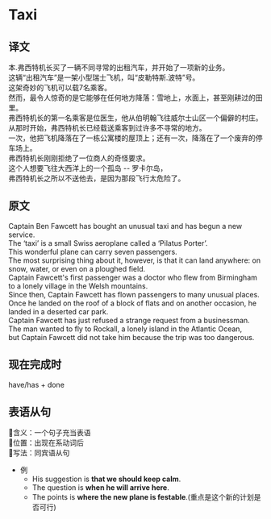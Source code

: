 # Taxi

## 译文

本.弗西特机长买了一辆不同寻常的出租汽车，并开始了一项新的业务。  
这辆“出租汽车”是一架小型瑞士飞机，叫“皮勒特斯.波特”号。  
这架奇妙的飞机可以载7名乘客。  
然而，最令人惊奇的是它能够在任何地方降落：雪地上，水面上，甚至刚耕过的田里。  
弗西特机长的第一名乘客是位医生，他从伯明翰飞往威尔士山区一个偏僻的村庄。  
从那时开始，弗西特机长已经载送乘客到过许多不寻常的地方。  
一次，他把飞机降落在了一栋公寓楼的屋顶上；还有一次，降落在了一个废弃的停车场上。  
弗西特机长刚刚拒绝了一位商人的奇怪要求。  
这个人想要飞往大西洋上的一个孤岛 -- 罗卡尔岛，  
弗西特机长之所以不送他去，是因为那段飞行太危险了。  

## 原文

Captain Ben Fawcett has bought an unusual taxi and has begun a new service.  
The ‘taxi’ is a small Swiss aeroplane called a ‘Pilatus Porter’.  
This wonderful plane can carry seven passengers.  
The most surprising thing about it, however, is that it can land anywhere: on snow, water, or even on a ploughed field.  
Captain Fawcett's first passenger was a doctor who flew from Birmingham to a lonely village in the Welsh mountains.  
Since then, Captain Fawcett has flown passengers to many unusual places.  
Once he landed on the roof of a block of flats and on another occasion, he landed in a deserted car park.  
Captain Fawcett has just refused a strange request from a businessman.  
The man wanted to fly to Rockall, a lonely island in the Atlantic Ocean,  
but Captain Fawcett did not take him because the trip was too dangerous.  

## 现在完成时

have/has + done  

## 表语从句

🍉含义：一个句子充当表语  
🍉位置：出现在系动词后  
🍉写法：同宾语从句  

- 例
  - His suggestion is **that we should keep calm**.
  - The question is **when he will arrive here**.
  - The points is **where the new plane is festable**.(重点是这个新的计划是否可行)
